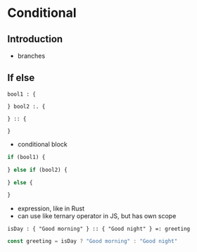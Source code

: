 # Conditional



## Introduction

- branches



## If else

```
bool1 : {

} bool2 :. {

} :: {

}
```

- conditional block

```js
if (bool1) {

} else if (bool2) {

} else {

}
```

- expression, like in Rust
- can use like ternary operator in JS, but has own scope

```
isDay : { "Good morning" } :: { "Good night" } =: greeting
```

```js
const greeting = isDay ? "Good morning" : "Good night"
```